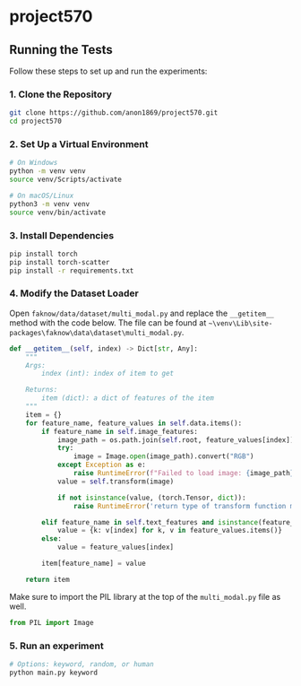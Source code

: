 # project570

## Running the Tests

Follow these steps to set up and run the experiments:

### 1. Clone the Repository

```bash
git clone https://github.com/anon1869/project570.git
cd project570
```

### 2. Set Up a Virtual Environment

```bash
# On Windows
python -m venv venv
source venv/Scripts/activate
```

```bash
# On macOS/Linux
python3 -m venv venv
source venv/bin/activate
```

### 3. Install Dependencies

```bash
pip install torch
pip install torch-scatter
pip install -r requirements.txt
```

### 4. Modify the Dataset Loader

Open `faknow/data/dataset/multi_modal.py` and replace the `__getitem__` method with the code below. The file can be found at `~\venv\Lib\site-packages\faknow\data\dataset\multi_modal.py`.

```python
def __getitem__(self, index) -> Dict[str, Any]:
    """
    Args:
        index (int): index of item to get

    Returns:
        item (dict): a dict of features of the item
    """
    item = {}
    for feature_name, feature_values in self.data.items():
        if feature_name in self.image_features:
            image_path = os.path.join(self.root, feature_values[index])
            try:
                image = Image.open(image_path).convert("RGB")
            except Exception as e:
                raise RuntimeError(f"Failed to load image: {image_path}\n{e}")
            value = self.transform(image)

            if not isinstance(value, (torch.Tensor, dict)):
                raise RuntimeError('return type of transform function must be tensor or dict')

        elif feature_name in self.text_features and isinstance(feature_values, dict):
            value = {k: v[index] for k, v in feature_values.items()}
        else:
            value = feature_values[index]

        item[feature_name] = value

    return item
```

Make sure to import the PIL library at the top of the `multi_modal.py` file as well.

```python
from PIL import Image
```

### 5. Run an experiment

```bash
# Options: keyword, random, or human
python main.py keyword
```
